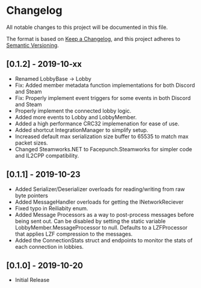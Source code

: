 # Changelog

All notable changes to this project will be documented in this file.

The format is based on [Keep a Changelog](https://keepachangelog.com/en/1.0.0/),
and this project adheres to [Semantic Versioning](https://semver.org/spec/v2.0.0.html).

## [0.1.2] - 2019-10-xx
 * Renamed LobbyBase -> Lobby
 * Fix: Added member metadata function implementations for both Discord and Steam
 * Fix: Properly implement event triggers for some events in both Discord and Steam
 * Properly implement the connected lobby logic.
 * Added more events to Lobby and LobbyMember.
 * Added a high performance CRC32 implemenation for ease of use.
 * Added shortcut IntegrationManager to simplify setup.
 * Increased default max serialization size buffer to 65535 to match max packet sizes.
 * Changed Steamworks.NET to Facepunch.Steamworks for simpler code and IL2CPP compatibility.

## [0.1.1] - 2019-10-23
 * Added Serializer/Deserializer overloads for reading/writing from raw byte pointers
 * Added MessageHandler overloads for getting the INetworkReciever
 * Fixed typo in Reiliabity enum.
 * Added Message Processors as a way to post-process messages before being sent out.
   Can be disabled by setting the static variable LobbyMember.MessageProcessor to null.
   Defaults to a LZFProcessor that applies LZF compression to the messages.
 * Added the ConnectionStats struct and endpoints to monitor the stats of each connection
   in lobbies.

## [0.1.0] - 2019-10-20
 * Initial Release
